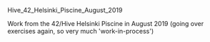 Hive_42_Helsinki_Piscine_August_2019

Work from the 42/Hive Helsinki Piscine in August 2019 (going over exercises again, so very much 'work-in-process')
